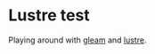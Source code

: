 # Lustre test

Playing around with [gleam](https://github.com/gleam-lang/gleam) and
[lustre](https://hexdocs.pm/lustre/).
